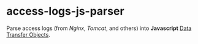# access-logs-js-parser

Parse access logs (from _Nginx_, _Tomcat_, and others) into __Javascript__
[Data Transfer Objects][1].

[1]: https://en.wikipedia.org/wiki/Data_transfer_object
